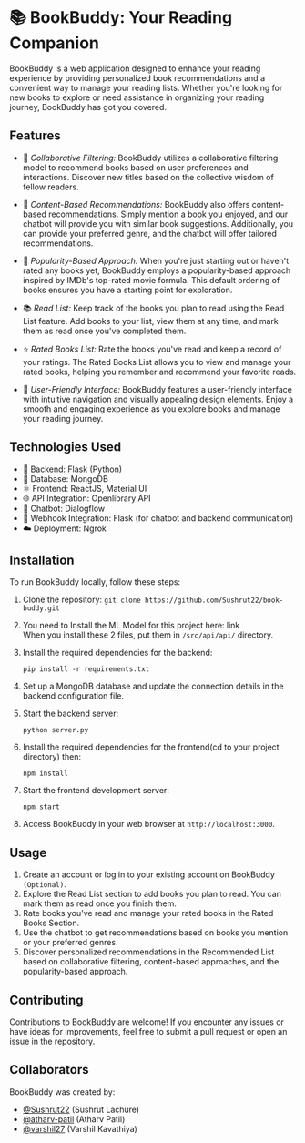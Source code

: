 # 📚 BookBuddy: Your Reading Companion

BookBuddy is a web application designed to enhance your reading experience by providing personalized book recommendations and a convenient way to manage your reading lists. Whether you're looking for new books to explore or need assistance in organizing your reading journey, BookBuddy has got you covered.

## Features

- 🎯 *Collaborative Filtering:* BookBuddy utilizes a collaborative filtering model to recommend books based on user preferences and interactions. Discover new titles based on the collective wisdom of fellow readers.

- 📖 *Content-Based Recommendations:* BookBuddy also offers content-based recommendations. Simply mention a book you enjoyed, and our chatbot will provide you with similar book suggestions. Additionally, you can provide your preferred genre, and the chatbot will offer tailored recommendations.

- 🌟 *Popularity-Based Approach:* When you're just starting out or haven't rated any books yet, BookBuddy employs a popularity-based approach inspired by IMDb's top-rated movie formula. This default ordering of books ensures you have a starting point for exploration.

- 📚 *Read List:* Keep track of the books you plan to read using the Read List feature. Add books to your list, view them at any time, and mark them as read once you've completed them.

- ⭐ *Rated Books List:* Rate the books you've read and keep a record of your ratings. The Rated Books List allows you to view and manage your rated books, helping you remember and recommend your favorite reads.

- 🌈 *User-Friendly Interface:* BookBuddy features a user-friendly interface with intuitive navigation and visually appealing design elements. Enjoy a smooth and engaging experience as you explore books and manage your reading journey.

## Technologies Used

- 🚀 Backend: Flask (Python)
- 💾 Database: MongoDB
- ⚛️ Frontend: ReactJS, Material UI
- 🌐 API Integration: Openlibrary API
- 🤖 Chatbot: Dialogflow
- 🔗 Webhook Integration: Flask (for chatbot and backend communication)
- ☁️ Deployment: Ngrok

## Installation

To run BookBuddy locally, follow these steps:

1. Clone the repository: `git clone https://github.com/Sushrut22/book-buddy.git`

2. You need to Install the ML Model for this project here: link\
   When you install these 2 files, put them in `/src/api/api/` directory.

3. Install the required dependencies for the backend:

   `pip install -r requirements.txt`

4. Set up a MongoDB database and update the connection details in the backend configuration file.

5. Start the backend server:

   `python server.py`

6. Install the required dependencies for the frontend(cd to your project directory) then:

   `npm install`

7. Start the frontend development server:

   `npm start`

8. Access BookBuddy in your web browser at `http://localhost:3000`.

## Usage

1. Create an account or log in to your existing account on BookBuddy `(Optional)`.
2. Explore the Read List section to add books you plan to read. You can mark them as read once you finish them.
3. Rate books you've read and manage your rated books in the Rated Books Section.
4. Use the chatbot to get recommendations based on books you mention or your preferred genres.
5. Discover personalized recommendations in the Recommended List based on collaborative filtering, content-based approaches, and the popularity-based approach.

## Contributing

Contributions to BookBuddy are welcome! If you encounter any issues or have ideas for improvements, feel free to submit a pull request or open an issue in the repository.

## Collaborators

BookBuddy was created by:

- [@Sushrut22](https://github.com/Sushrut22) (Sushrut Lachure)
- [@atharv-patil](https://github.com/atharv-patil) (Atharv Patil)
- [@varshil27](https://github.com/varshil27) (Varshil Kavathiya)
